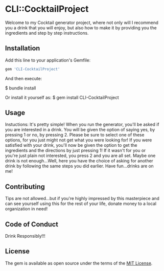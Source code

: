 # CLI::CocktailProject

Welcome to my Cocktail generator project, where not only will I recommend you a drink that you will enjoy, but also how to make it by providing you the ingredients and step by step instructions.  

## Installation

Add this line to your application's Gemfile:

```ruby
gem 'CLI-CocktailProject'
```

And then execute:

$ bundle install

Or install it yourself as:
$ gem install CLI-CocktailProject

## Usage

Instuctions: It's pretty simple! When you run the generator, you'll be asked if you are interested in a drink. You will be given the option of saying yes, by pressing 1 or no, by pressing 2. Please be sure to select one of these options, for you just might not get what you were looking for! If you were satisfied with your drink, you'll now be given the option to get the ingredients and the directions by just pressing 1! If it wasn't for you or you're just plain not interested, you press 2 and you are all set. Maybe one drink is not enough...Well, here you have the choice of asking for another drink by following the same steps you did earlier. Have fun...drinks are on me!

## Contributing

Tips are not allowed...but if you're highly impressed by this masterpiece and can see yourself using this for the rest of your life, donate money to a local organization in need!

## Code of Conduct

Drink Responsibly!!!

## License

The gem is available as open source under the terms of the [MIT License](https://opensource.org/licenses/MIT).


